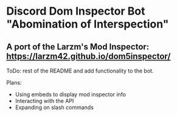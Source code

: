 # Discord Dom Inspector Bot "Abomination of Interspection"

## A port of the Larzm's Mod Inspector: https://larzm42.github.io/dom5inspector/

ToDo: rest of the README and add functionality to the bot.

Plans:
- Using embeds to display mod inspector info
- Interacting with the API 
- Expanding on slash commands